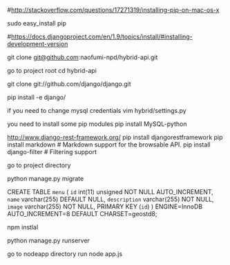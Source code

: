 #http://stackoverflow.com/questions/17271319/installing-pip-on-mac-os-x

sudo easy_install pip

#https://docs.djangoproject.com/en/1.9/topics/install/#installing-development-version

git clone git@github.com:naofumi-npd/hybrid-api.git

go to project root
cd hybrid-api


git clone git://github.com/django/django.git

pip install -e django/

if you need to change mysql credentials
vim hybrid/settings.py


you need to install some pip modules
pip install MySQL-python


http://www.django-rest-framework.org/
pip install djangorestframework
pip install markdown       # Markdown support for the browsable API.
pip install django-filter  # Filtering support

go to project directory 

python manage.py migrate

CREATE TABLE `menu` (
  `id` int(11) unsigned NOT NULL AUTO_INCREMENT,
  `name` varchar(255) DEFAULT NULL,
  `description` varchar(255) NOT NULL,
  `image` varchar(255) NOT NULL,
  PRIMARY KEY (`id`)
) ENGINE=InnoDB AUTO_INCREMENT=8 DEFAULT CHARSET=geostd8;


npm instlal


python manage.py runserver

go to nodeapp directory
run node app.js